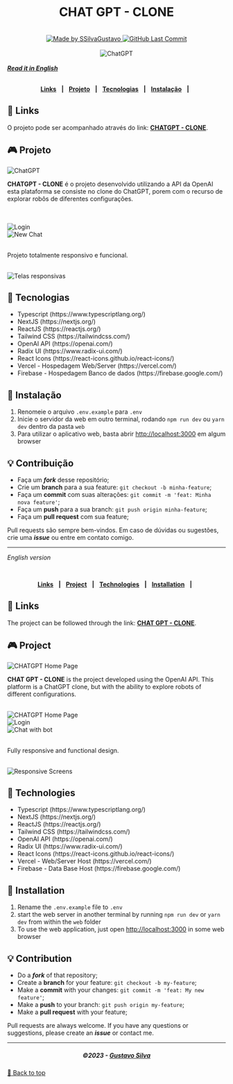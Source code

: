 <div align="center" id="top">
   <h1>CHAT GPT - CLONE</h1>
</div>
<br/>
<div align="center">
   <a href="https://github.com/SSilvaGustavo">
      <img alt="Made by SSilvaGustavo" src="https://img.shields.io/badge/made%20by-SSilvaGustavo-purple">
   </a>
    <a href="https://github.com/SSilvaGustavo/duoz-esports/commits/main">
      <img alt="GitHub Last Commit" src="https://img.shields.io/github/last-commit/SSilvaGustavo/duoz-esports">
    </a>
   <br/>
</div>
<br/>
<div align="center">
   <img src=".github/NewChat.png" alt="ChatGPT" />
</div>
<br/>
<a href="#english"><b><i>Read it in English</i></b></a>
<br/>
<br/>
<div align="center">

[**Links**](#-links) &nbsp;&nbsp;**|**&nbsp;&nbsp;
[**Projeto**](#-projeto) &nbsp;&nbsp;**|**&nbsp;&nbsp;
[**Tecnologias**](#-tecnologias) &nbsp;&nbsp;**|**&nbsp;&nbsp;
[**Instalação**](#-instalação) &nbsp;&nbsp;**|**&nbsp;&nbsp;

</div>

## 🔗 Links

O projeto pode ser acompanhado através do link: <a href="next-chatgpt-ssilvagustavo.vercel.app" target="_blank">**CHATGPT - CLONE**</a>.

## 🎮 Projeto

<img src=".github/NewChat.png" alt="ChatGPT" />

<br />

**CHATGPT - CLONE** é o projeto desenvolvido utilizando a API da OpenAI esta plataforma se consiste no clone do ChatGPT, porem com o recurso de explorar robôs de diferentes configurações.

<br />
<br />

<img src=".github/Login.png" alt="Login" />

<br />

<img src='.github/Chat.png' alt='New Chat' />

<br />
<br />

Projeto totalmente responsivo e funcional.

<br />

<img src=".github/Responsive.png" alt="Telas responsivas" />

## 🚀 Tecnologias

<ul>
   <li>Typescript (https://www.typescriptlang.org/)</li>
   <li>NextJS (https://nextjs.org/)</li>
   <li>ReactJS (https://reactjs.org/)</li>
   <li>Tailwind CSS (https://tailwindcss.com/)</li>
   <li>OpenAI API (https://openai.com/)</li>
   <li>Radix UI (https://www.radix-ui.com/)</li>
   <li>React Icons (https://react-icons.github.io/react-icons/)</li>
   <li>Vercel - Hospedagem Web/Server (https://vercel.com/)</li>
   <li>Firebase - Hospedagem Banco de dados (https://firebase.google.com/)</li>
</ul>

## 🔧 Instalação

1. Renomeie o arquivo `.env.example` para `.env`
1. Inicie o servidor da web em outro terminal, rodando `npm run dev` ou `yarn dev` dentro da pasta `web`
1. Para utilizar o aplicativo web, basta abrir [http://localhost:3000](http://localhost:3000) em algum browser

## 💡 Contribuição

- Faça um **_fork_** desse repositório;
- Crie um **branch** para a sua feature: `git checkout -b minha-feature`;
- Faça um **commit** com suas alterações: `git commit -m 'feat: Minha nova feature'`;
- Faça um **push** para a sua branch: `git push origin minha-feature`;
- Faça um **pull request** com sua feature;

Pull requests são sempre bem-vindos. Em caso de dúvidas ou sugestões, crie uma _**issue**_ ou entre em contato comigo.

---

<div id="english">

_English version_

<br />
<div align="center">

[**Links**](#-links) &nbsp;&nbsp;**|**&nbsp;&nbsp;
[**Project**](#-project) &nbsp;&nbsp;**|**&nbsp;&nbsp;
[**Technologies**](#-technologies) &nbsp;&nbsp;**|**&nbsp;&nbsp;
[**Installation**](#-installation) &nbsp;&nbsp;**|**&nbsp;&nbsp;

</div>

## 🔗 Links

The project can be followed through the link: <a href="next-chatgpt-ssilvagustavo.vercel.app" target="_blank">**CHAT GPT - CLONE**</a>.

## 🎮 Project

<img src=".github/NewChat.png" alt="CHATGPT Home Page" />
 
<br />

**CHAT GPT - CLONE** is the project developed using the OpenAI API. This platform is a ChatGPT clone, but with the ability to explore robots of different configurations.
<br />
<br />

<img src=".github/NewChat.png" alt="CHATGPT Home Page" />

<br />

<img src=".github/Login.png" alt="Login" />

<br />

<img src='.github/Chat.png' alt='Chat with bot' />

<br />
<br />

Fully responsive and functional design.

<br />

<img src=".github/Responsive.png" alt="Responsive Screens" />

## 🚀 Technologies

<ul>
   <li>Typescript (https://www.typescriptlang.org/)</li>
   <li>NextJS (https://nextjs.org/)</li>
   <li>ReactJS (https://reactjs.org/)</li>
   <li>Tailwind CSS (https://tailwindcss.com/)</li>
   <li>OpenAI API (https://openai.com/)</li>
   <li>Radix UI (https://www.radix-ui.com/)</li>
   <li>React Icons (https://react-icons.github.io/react-icons/)</li>
   <li>Vercel - Web/Server Host (https://vercel.com/)</li>
   <li>Firebase - Data Base Host (https://firebase.google.com/)</li>
</ul>

## 🔧 Installation

1. Rename the `.env.example` file to `.env`
1. start the web server in another terminal by running `npm run dev` or `yarn dev` from within the `web` folder
1. To use the web application, just open [http://localhost:3000](http://localhost:3000) in some web browser

## 💡 Contribution

- Do a **_fork_** of that repository;
- Create a **branch** for your feature: `git checkout -b my-feature`;
- Make a **commit** with your changes: `git commit -m 'feat: My new feature'`;
- Make a **push** to your branch: `git push origin my-feature`;
- Make a **pull request** with your feature;

Pull requests are always welcome. If you have any questions or suggestions, please create an _**issue**_ or contact me.

</div>

---

<h5 align="center">
  &copy;2023 - <a href="https://github.com/SSilvaGustavo/">Gustavo Silva</a>
</h5>

<a href='#top'>🔼 Back to top</a>
